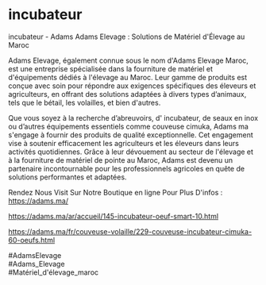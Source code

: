# incubateur
incubateur - Adams
Adams Elevage : Solutions de Matériel d'Élevage au Maroc

Adams Elevage, également connue sous le nom d'Adams Elevage Maroc, est une entreprise spécialisée dans la fourniture de matériel et d'équipements dédiés à l'élevage au Maroc. Leur gamme de produits est conçue avec soin pour répondre aux exigences spécifiques des éleveurs et agriculteurs, en offrant des solutions adaptées à divers types d’animaux, tels que le bétail, les volailles, et bien d'autres.

Que vous soyez à la recherche d’abreuvoirs, d' incubateur, de seaux en inox ou d’autres équipements essentiels comme couveuse cimuka, Adams ma s'engage à fournir des produits de qualité exceptionnelle. Cet engagement vise à soutenir efficacement les agriculteurs et les éleveurs dans leurs activités quotidiennes. Grâce à leur dévouement au secteur de l'élevage et à la fourniture de matériel de pointe au Maroc, Adams est devenu un partenaire incontournable pour les professionnels agricoles en quête de solutions performantes et adaptées.

Rendez Nous Visit Sur Notre Boutique en ligne Pour Plus D'infos :
https://adams.ma/

https://adams.ma/ar/accueil/145-incubateur-oeuf-smart-10.html

https://adams.ma/fr/couveuse-volaille/229-couveuse-incubateur-cimuka-60-oeufs.html

#AdamsElevage  
#Adams_Elevage  
#Matériel_d'élevage_maroc
